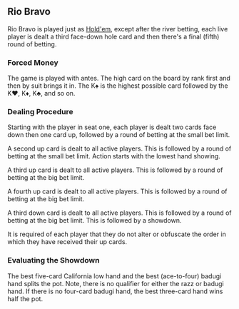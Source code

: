 Rio Bravo
---------

Rio Bravo is played just as [Hold'em](#holdem), except after the river betting,
each live player is dealt a third face-down hole card and then there's a final
(fifth) round of betting.

### Forced Money

The game is played with antes. The high card on the board by rank first and then
by suit brings it in. The K♠ is the highest possible card followed by the K♥, K♦,
K♣, and so on.

### Dealing Procedure

Starting with the player in seat one, each player is dealt two cards face down then
one card up, followed by a round of betting at the small bet limit.

A second up card is dealt to all active players. This is followed by a round of
betting at the small bet limit. Action starts with the lowest hand showing.

A third up card is dealt to all active players. This is followed by a round of betting
at the big bet limit.

A fourth up card is dealt to all active players. This is followed by a round of
betting at the big bet limit.

A third down card is dealt to all active players. This is followed by a round of
betting at the big bet limit. This is followed by a showdown.

It is required of each player that they do not alter or obfuscate the order in which
they have received their up cards.

### Evaluating the Showdown

The best five-card California low hand and the best (ace-to-four) badugi hand
splits the pot. Note, there is no qualifier for either the razz or badugi hand. If
there is no four-card badugi hand, the best three-card hand wins half the pot.

